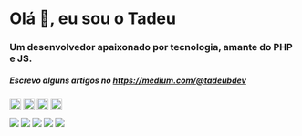 <h1>Olá 👋, eu sou o Tadeu</h1>
<h3>Um desenvolvedor apaixonado por tecnologia, amante do PHP e JS.</h3>
<h5>Escrevo alguns artigos no <a href="https://medium.com/@tadeubdev">https://medium.com/@tadeubdev</a></h5>

<a href="https://dev.to/tadeubdev" target="blank"><img align="center" src="https://cdn.jsdelivr.net/npm/simple-icons@3.0.1/icons/dev-dot-to.svg" alt="tadeubdev" height="20" width="20" /></a>
<a href="https://twitter.com/tadeubdev" target="blank"><img align="center" src="https://cdn.jsdelivr.net/npm/simple-icons@3.0.1/icons/twitter.svg" alt="tadeubdev" height="20" width="20" /></a>
<a href="https://linkedin.com/in/tadeubdev" target="blank"><img align="center" src="https://cdn.jsdelivr.net/npm/simple-icons@3.0.1/icons/linkedin.svg" alt="tadeubdev" height="20" width="20" /></a>
<a href="https://pt.stackoverflow.com/users/4475/tadeubdev" target="blank"><img align="center" src="https://cdn.jsdelivr.net/npm/simple-icons@3.0.1/icons/stackoverflow.svg" alt="5278356/tadeubdev" height="20" width="20" /></a>

![](https://github-profile-summary-cards.vercel.app/api/cards/profile-details?username=tadeubdev&theme=vue)
![](https://github-profile-summary-cards.vercel.app/api/cards/repos-per-language?username=tadeubdev&theme=vue)
![](https://github-profile-summary-cards.vercel.app/api/cards/most-commit-language?username=tadeubdev&theme=vue)
![](https://github-profile-summary-cards.vercel.app/api/cards/stats?username=tadeubdev&theme=vue)
![](https://github-profile-summary-cards.vercel.app/api/cards/productive-time?username=tadeubdev&theme=vue)
